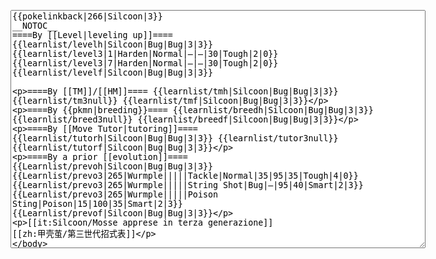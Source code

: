 </p><textarea readonly="" accesskey="," id="wpTextbox1" cols="80" rows="25" style="" class="mw-editfont-monospace" lang="en" dir="ltr" name="wpTextbox1">{{pokelinkback|266|Silcoon|3}}
__NOTOC__
====By [[Level|leveling up]]====
{{learnlist/levelh|Silcoon|Bug|Bug|3|3}}
{{learnlist/level3|1|Harden|Normal|—|—|30|Tough|2|0}}
{{learnlist/level3|7|Harden|Normal|—|—|30|Tough|2|0}}
{{learnlist/levelf|Silcoon|Bug|Bug|3|3}}

====By [[TM]]/[[HM]]====
{{learnlist/tmh|Silcoon|Bug|Bug|3|3}}
{{learnlist/tm3null}}
{{learnlist/tmf|Silcoon|Bug|Bug|3|3}}

====By {{pkmn|breeding}}====
{{learnlist/breedh|Silcoon|Bug|Bug|3|3}}
{{learnlist/breed3null}}
{{learnlist/breedf|Silcoon|Bug|Bug|3|3}}

====By [[Move Tutor|tutoring]]====
{{learnlist/tutorh|Silcoon|Bug|Bug|3|3}}
{{learnlist/tutor3null}}
{{learnlist/tutorf|Silcoon|Bug|Bug|3|3}}

====By a prior [[evolution]]====
{{Learnlist/prevoh|Silcoon|Bug|Bug|3|3}}
{{Learnlist/prevo3|265|Wurmple|||||Tackle|Normal|35|95|35|Tough|4|0}}
{{Learnlist/prevo3|265|Wurmple|||||String Shot|Bug|—|95|40|Smart|2|3}}
{{Learnlist/prevo3|265|Wurmple|||||Poison Sting|Poison|15|100|35|Smart|2|3}}
{{Learnlist/prevof|Silcoon|Bug|Bug|3|3}}

[[it:Silcoon/Mosse apprese in terza generazione]]
[[zh:甲壳茧/第三世代招式表]]
